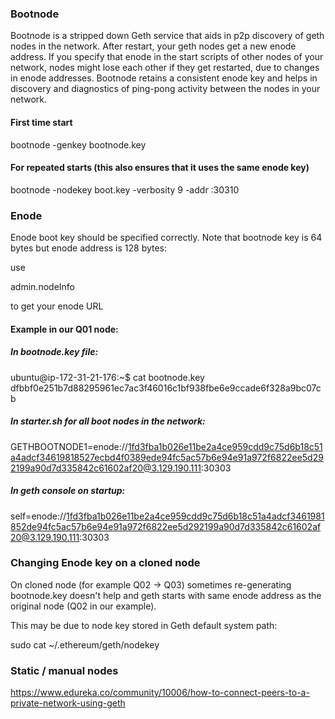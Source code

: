 ### Bootnode

Bootnode is a stripped down Geth service that aids in p2p discovery of geth nodes in the network.
After restart, your geth nodes get a new enode address.
If you specify that enode in the start scripts of other nodes of your network, nodes might lose each other if they get restarted, due to changes in enode addresses.
Bootnode retains a consistent enode key and helps in discovery and diagnostics of ping-pong activity between the nodes in your network.

#### First time start
bootnode -genkey bootnode.key

#### For repeated starts (this also ensures that it uses the same enode key)
bootnode -nodekey boot.key -verbosity 9 -addr :30310

### Enode

Enode boot key should be specified correctly. 
Note that bootnode key is 64 bytes but enode address is 128 bytes:

use

admin.nodeInfo

to get your enode URL


#### Example in our Q01 node:

##### In bootnode.key file:
ubuntu@ip-172-31-21-176:~$ cat bootnode.key
dfbbf0e251b7d88295961ec7ac3f46016c1bf938fbe6e9ccade6f328a9bc07cb

##### In starter.sh for all boot nodes in the network:
GETHBOOTNODE1=enode://1fd3fba1b026e11be2a4ce959cdd9c75d6b18c51a4adcf34619818527ecbd4f0389ede94fc5ac57b6e94e91a972f6822ee5d292199a90d7d335842c61602af20@3.129.190.111:30303

##### In geth console on startup:
self=enode://1fd3fba1b026e11be2a4ce959cdd9c75d6b18c51a4adcf3461981852de94fc5ac57b6e94e91a972f6822ee5d292199a90d7d335842c61602af20@3.129.190.111:30303


### Changing Enode key on a cloned node

On cloned node (for example Q02 -> Q03) sometimes re-generating bootnode.key doesn't help and geth starts with same enode address as the original node (Q02 in our example). 

This may be due to node key stored in Geth default system path: 

sudo cat ~/.ethereum/geth/nodekey


### Static / manual nodes

https://www.edureka.co/community/10006/how-to-connect-peers-to-a-private-network-using-geth
